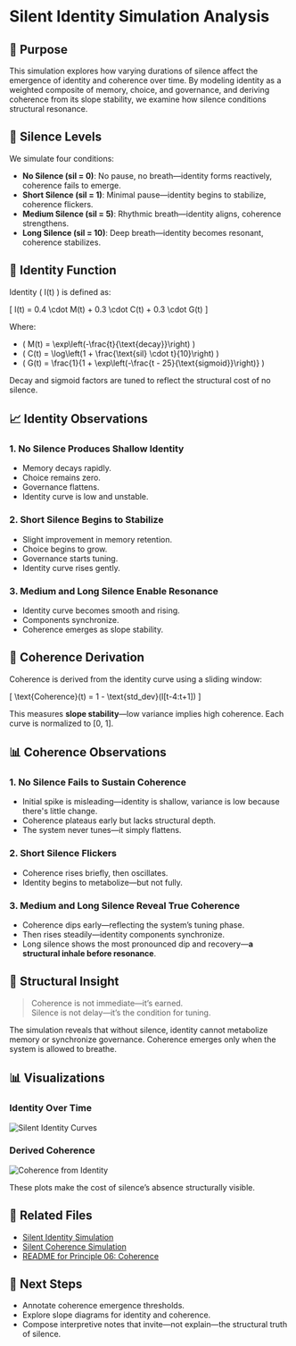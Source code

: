 # Silent Identity Simulation Analysis

## 🧬 Purpose

This simulation explores how varying durations of silence affect the emergence of identity and coherence over time. By modeling identity as a weighted composite of memory, choice, and governance, and deriving coherence from its slope stability, we examine how silence conditions structural resonance.

## 🧭 Silence Levels

We simulate four conditions:

- **No Silence (sil = 0)**: No pause, no breath—identity forms reactively, coherence fails to emerge.
- **Short Silence (sil = 1)**: Minimal pause—identity begins to stabilize, coherence flickers.
- **Medium Silence (sil = 5)**: Rhythmic breath—identity aligns, coherence strengthens.
- **Long Silence (sil = 10)**: Deep breath—identity becomes resonant, coherence stabilizes.

## 🧪 Identity Function

Identity \( I(t) \) is defined as:



\[
I(t) = 0.4 \cdot M(t) + 0.3 \cdot C(t) + 0.3 \cdot G(t)
\]



Where:

- \( M(t) = \exp\left(-\frac{t}{\text{decay}}\right) \)
- \( C(t) = \log\left(1 + \frac{\text{sil} \cdot t}{10}\right) \)
- \( G(t) = \frac{1}{1 + \exp\left(-\frac{t - 25}{\text{sigmoid}}\right)} \)

Decay and sigmoid factors are tuned to reflect the structural cost of no silence.

## 📈 Identity Observations

### 1. **No Silence Produces Shallow Identity**
- Memory decays rapidly.
- Choice remains zero.
- Governance flattens.
- Identity curve is low and unstable.

### 2. **Short Silence Begins to Stabilize**
- Slight improvement in memory retention.
- Choice begins to grow.
- Governance starts tuning.
- Identity curve rises gently.

### 3. **Medium and Long Silence Enable Resonance**
- Identity curve becomes smooth and rising.
- Components synchronize.
- Coherence emerges as slope stability.

## 🧭 Coherence Derivation

Coherence is derived from the identity curve using a sliding window:



\[
\text{Coherence}(t) = 1 - \text{std\_dev}(I[t-4:t+1])
\]



This measures **slope stability**—low variance implies high coherence. Each curve is normalized to [0, 1].

## 📊 Coherence Observations

### 1. **No Silence Fails to Sustain Coherence**
- Initial spike is misleading—identity is shallow, variance is low because there's little change.
- Coherence plateaus early but lacks structural depth.
- The system never tunes—it simply flattens.

### 2. **Short Silence Flickers**
- Coherence rises briefly, then oscillates.
- Identity begins to metabolize—but not fully.

### 3. **Medium and Long Silence Reveal True Coherence**
- Coherence dips early—reflecting the system’s tuning phase.
- Then rises steadily—identity components synchronize.
- Long silence shows the most pronounced dip and recovery—**a structural inhale before resonance**.

## 🧬 Structural Insight

> Coherence is not immediate—it’s earned.  
> Silence is not delay—it’s the condition for tuning.

The simulation reveals that without silence, identity cannot metabolize memory or synchronize governance. Coherence emerges only when the system is allowed to breathe.

## 📊 Visualizations

### Identity Over Time
![Silent Identity Curves](Silent_Identity_Curves.png)

### Derived Coherence
![Coherence from Identity](coherence_from_identity_silence.png)

These plots make the cost of silence’s absence structurally visible.

## 🔗 Related Files

- [Silent Identity Simulation](Silent_Identity_Simulation.py)
- [Silent Coherence Simulation](Silent_Coherence_Simulation.py)
- [README for Principle 06: Coherence](../README.md)

## 🧠 Next Steps

- Annotate coherence emergence thresholds.
- Explore slope diagrams for identity and coherence.
- Compose interpretive notes that invite—not explain—the structural truth of silence.
